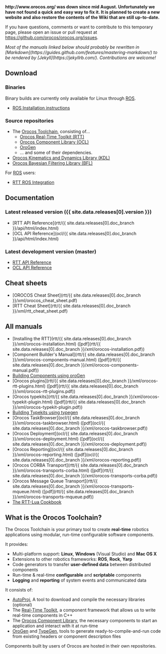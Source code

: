<strong>
http://www.orocos.org/ was down since mid August. Unfortunately we have not found a quick and easy way to fix it. It is planned to create a new website and also restore the contents of the Wiki that are still up-to-date.
</strong> 
 
If you have questions, comments or want to contribute to this temporary page, please open an issue or pull request at https://github.com/orocos/orocos.org/issues.

<i>
Most of the manuals linked below should probably be rewritten in [Markdown](https://guides.github.com/features/mastering-markdown/)
to be rendered by [Jekyll](https://jekyllrb.com/).
Contributions are welcome!
</i>

## Download

### Binaries

Binary builds are currently only available for Linux through [ROS](http://www.ros.org/).

* [ROS Installation instructions](http://wiki.ros.org/ROS/Installation)

### Source repositories

* The [Orocos Toolchain](https://github.com/orocos-toolchain/orocos_toolchain), consisting of...
  * [Orocos Real-Time Toolkit (RTT)](https://github.com/orocos-toolchain/rtt)
  * [Orocos Component Library (OCL)](https://github.com/orocos-toolchain/ocl)
  * [OroGen](https://github.com/orocos-toolchain/orogen)
  * ... and some of their dependencies.
* [Orocos Kinematics and Dynamics Library (KDL)](https://github.com/orocos/orocos_kinematics_dynamics)
* [Orocos Bayesian Filtering Library (BFL)](https://github.com/toeklk/orocos-bayesian-filtering)

For [ROS](http://www.ros.org/) users:

* [RTT ROS Integration](https://github.com/orocos/rtt_ros_integration)

## Documentation

### Latest released version ({{ site.data.releases[0].version }})

* [RTT API Reference](rtt/{{ site.data.releases[0].doc_branch }}/api/html/index.html)
* [OCL API Reference](ocl/{{ site.data.releases[0].doc_branch }}/api/html/index.html)

### Latest development version (master)

* [RTT API Reference](rtt/master/api/html/index.html)
* [OCL API Reference](ocl/master/api/html/index.html)

## Cheat sheets

* [OROCOS Cheat Sheet](rtt/{{ site.data.releases[0].doc_branch }}/xml/orocos_cheat_sheet.pdf)
* [RTT Cheat Sheet](rtt/{{ site.data.releases[0].doc_branch }}/xml/rtt_cheat_sheet.pdf)

## All manuals

* [Installing the RTT](rtt/{{ site.data.releases[0].doc_branch }}/xml/orocos-installation.html) ([pdf](rtt/{{ site.data.releases[0].doc_branch }}/xml/orocos-installation.pdf))
* [Component Builder's Manual](rtt/{{ site.data.releases[0].doc_branch }}/xml/orocos-components-manual.html) ([pdf](rtt/{{ site.data.releases[0].doc_branch }}/xml/orocos-components-manual.pdf))
* [Building Components using oroGen](http://rock-robotics.org/documentation/orogen)
* [Orocos plugins](rtt/{{ site.data.releases[0].doc_branch }}/xml/orocos-rtt-plugins.html) ([pdf](rtt/{{ site.data.releases[0].doc_branch }}/xml/orocos-rtt-plugins.pdf))
* [Orocos typekits](rtt/{{ site.data.releases[0].doc_branch }}/xml/orocos-typekit-plugin.html) ([pdf](rtt/{{ site.data.releases[0].doc_branch }}/xml/orocos-typekit-plugin.pdf))
* [Building Typekits using typegen](http://rock-robotics.org/documentation/orogen/type_definitions.html)
* [Orocos TaskBrowser](ocl/{{ site.data.releases[0].doc_branch }}/xml/orocos-taskbrowser.html) ([pdf](ocl/{{ site.data.releases[0].doc_branch }}/xml/orocos-taskbrowser.pdf))
* [Orocos Deployment](ocl/{{ site.data.releases[0].doc_branch }}/xml/orocos-deployment.html) ([pdf](ocl/{{ site.data.releases[0].doc_branch }}/xml/orocos-deployment.pdf))
* [Orocos Reporting](ocl/{{ site.data.releases[0].doc_branch }}/xml/orocos-reporting.html) ([pdf](ocl/{{ site.data.releases[0].doc_branch }}/xml/orocos-reporting.pdf))
* [Orocos CORBA Transport](rtt/{{ site.data.releases[0].doc_branch }}/xml/orocos-transports-corba.html) ([pdf](rtt/{{ site.data.releases[0].doc_branch }}/xml/orocos-transports-corba.pdf))
* [Orocos Message Queue Transport](rtt/{{ site.data.releases[0].doc_branch }}/xml/orocos-transports-mqueue.html) ([pdf](rtt/{{ site.data.releases[0].doc_branch }}/xml/orocos-transports-mqueue.pdf))
* [The RTT-Lua Cookbook](http://www.orocos.org/wiki/orocos/toolchain/LuaCookbook)

## What is the Orocos Toolchain?

The Orocos Toolchain is your primary tool to create **real-time** robotics applications using modular, run-time configurable software components.

It provides:

* Multi-platform support: **Linux**, **Windows** (Visual Studio) and **Mac OS X**
* Extensions to other robotics frameworks: **ROS**, **Rock**, **Yarp**
* Code generators to transfer **user-defined data** between distributed components
* Run-time & real-time **configurable** and **scriptable** components
* **Logging** and **reporting** of system events and communicated data

It consists of:

* [AutoProj](http://www.rock-robotics.org/autoproj/), A tool to download and compile the necessary libraries (optional)
* The [Real-Time Toolkit](http://www.orocos.org/rtt), a component framework that allows us to write real-time components in C++
* The [Orocos Component Library](http://www.orocos.org/ocl), the necessary components to start an application and interact with it at run-time
* [OroGen](http://www.rock-robotics.org/documentation/orogen/) and [TypeGen](http://www.rock-robotics.org/documentation/orogen/),
  tools to generate ready-to-compile-and-run code from existing headers or component description files

Components built by users of Orocos are hosted in their own repositories.

